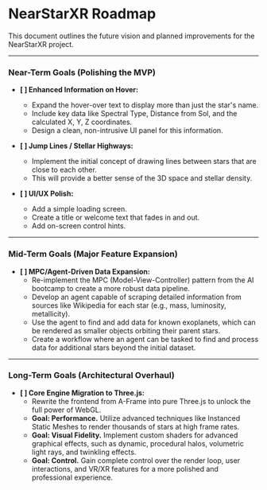 # NearStarXR Roadmap

This document outlines the future vision and planned improvements for the NearStarXR project.

---

### Near-Term Goals (Polishing the MVP)

*   **[ ] Enhanced Information on Hover:**
    *   Expand the hover-over text to display more than just the star's name.
    *   Include key data like Spectral Type, Distance from Sol, and the calculated X, Y, Z coordinates.
    *   Design a clean, non-intrusive UI panel for this information.

*   **[ ] Jump Lines / Stellar Highways:**
    *   Implement the initial concept of drawing lines between stars that are close to each other.
    *   This will provide a better sense of the 3D space and stellar density.

*   **[ ] UI/UX Polish:**
    *   Add a simple loading screen.
    *   Create a title or welcome text that fades in and out.
    *   Add on-screen control hints.

---

### Mid-Term Goals (Major Feature Expansion)

*   **[ ] MPC/Agent-Driven Data Expansion:**
    *   Re-implement the MPC (Model-View-Controller) pattern from the AI bootcamp to create a more robust data pipeline.
    *   Develop an agent capable of scraping detailed information from sources like Wikipedia for each star (e.g., mass, luminosity, metallicity).
    *   Use the agent to find and add data for known exoplanets, which can be rendered as smaller objects orbiting their parent stars.
    *   Create a workflow where an agent can be tasked to find and process data for additional stars beyond the initial dataset.

---

### Long-Term Goals (Architectural Overhaul)

*   **[ ] Core Engine Migration to Three.js:**
    *   Rewrite the frontend from A-Frame into pure Three.js to unlock the full power of WebGL.
    *   **Goal: Performance.** Utilize advanced techniques like Instanced Static Meshes to render thousands of stars at high frame rates.
    *   **Goal: Visual Fidelity.** Implement custom shaders for advanced graphical effects, such as dynamic, procedural halos, volumetric light rays, and twinkling effects.
    *   **Goal: Control.** Gain complete control over the render loop, user interactions, and VR/XR features for a more polished and professional experience.